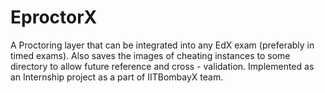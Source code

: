 # EproctorX
A Proctoring layer that can be integrated into any EdX exam (preferably in timed exams). Also saves the images of cheating instances to some directory to allow future reference and cross - validation. Implemented as an Internship project as a part of IITBombayX team. 
